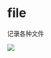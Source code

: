 # file

记录各种文件

![](http://upload-images.jianshu.io/upload_images/2544184-f0d9367311e2b4a8.jpg?imageMogr2/auto-orient/strip%7CimageView2/2/w/1240)









